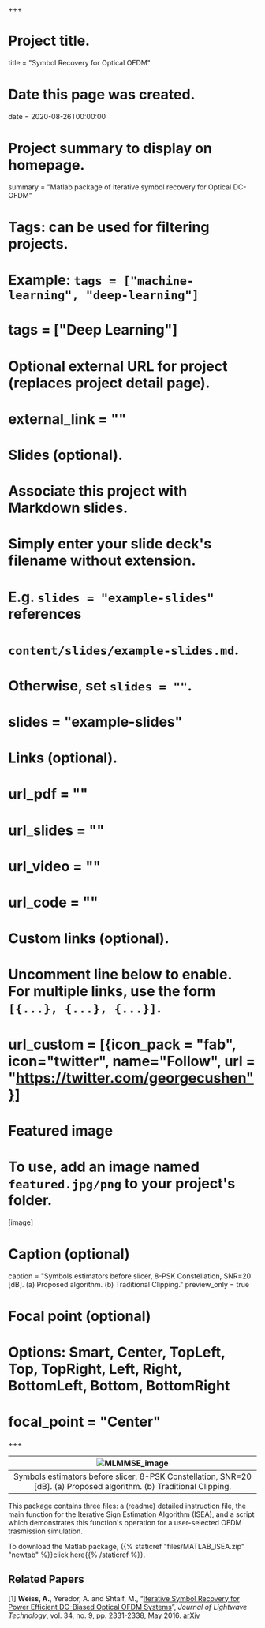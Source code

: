 +++
# Project title.
title = "Symbol Recovery for Optical OFDM"

# Date this page was created.
date = 2020-08-26T00:00:00

# Project summary to display on homepage.
summary = "Matlab package of iterative symbol recovery for Optical DC-OFDM"

# Tags: can be used for filtering projects.
# Example: `tags = ["machine-learning", "deep-learning"]`
# tags = ["Deep Learning"]

# Optional external URL for project (replaces project detail page).
# external_link = ""

# Slides (optional).
#   Associate this project with Markdown slides.
#   Simply enter your slide deck's filename without extension.
#   E.g. `slides = "example-slides"` references
#   `content/slides/example-slides.md`.
#   Otherwise, set `slides = ""`.
# slides = "example-slides"

# Links (optional).
# url_pdf = ""
# url_slides = ""
# url_video = ""
# url_code = ""

# Custom links (optional).
#   Uncomment line below to enable. For multiple links, use the form `[{...}, {...}, {...}]`.
# url_custom = [{icon_pack = "fab", icon="twitter", name="Follow", url = "https://twitter.com/georgecushen"}]

# Featured image
# To use, add an image named `featured.jpg/png` to your project's folder.
[image]
  # Caption (optional)
  caption = "Symbols estimators before slicer, 8-PSK Constellation, SNR=20 [dB]. (a) Proposed algorithm. (b) Traditional Clipping."
  preview_only = true
  # Focal point (optional)
  # Options: Smart, Center, TopLeft, Top, TopRight, Left, Right, BottomLeft, Bottom, BottomRight
  # focal_point = "Center"

+++

| ![MLMMSE_image](/img/ISEA_vs_Clipping.jpg) |
|:--:|
| Symbols estimators before slicer, 8-PSK Constellation, SNR=20 [dB]. (a) Proposed algorithm. (b) Traditional Clipping. |

This package contains three files: a (readme) detailed instruction file, the main function for the Iterative Sign Estimation Algorithm (ISEA), and a script which demonstrates this function's operation for a user-selected OFDM trasmission simulation.

To download the Matlab package, {{% staticref "files/MATLAB_ISEA.zip" "newtab" %}}click here{{% /staticref %}}.


## **Related Papers** ##

[1] **Weiss, A.**, Yeredor, A. and Shtaif, M., “[Iterative Symbol Recovery for Power Efficient DC-Biased Optical OFDM Systems](https://ieeexplore.ieee.org/document/7393452)”, _Journal of Lightwave Technology_, vol. 34, no. 9, pp. 2331-2338, May 2016. [arXiv](https://arxiv.org/pdf/2008.13391.pdf)

